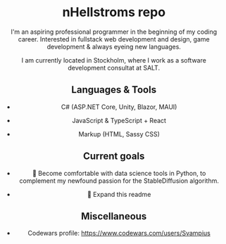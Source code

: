<div style="text-align:center;max-width:500px">
<h1>nHellstroms repo</h1>
<p>I'm an aspiring professional programmer in the beginning of my coding career.
Interested in fullstack web development and design, game development & always eyeing new languages.</p>

<p>I am currently located in Stockholm, where I work as a software development consultat at SALT.</p>

<h2>Languages & Tools </h2>

- C# (ASP.NET Core, Unity, Blazor, MAUI)

- JavaScript & TypeScript + React

- Markup (HTML, Sassy CSS)

<h2>Current goals</h2>

- 🐍 Become comfortable with data science tools in Python, to complement my newfound passion for the StableDiffusion algorithm.

- 🎏 Expand this readme

<h2>Miscellaneous</h2>

- Codewars profile: https://www.codewars.com/users/Svampius
</div>
